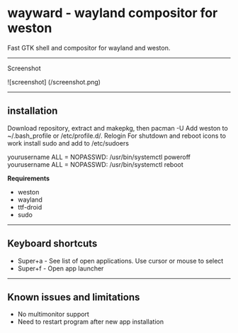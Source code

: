 # wayward - wayland compositor for weston

Fast GTK shell and compositor for wayland and weston.

----
Screenshot

![screenshot] (/screenshot.png)

----
## installation

Download repository, extract and makepkg, then pacman -U
Add weston to ~/.bash_profile or /etc/profile.d/. Relogin
For shutdown and reboot icons to work install sudo and add to /etc/sudoers

  yourusername ALL = NOPASSWD: /usr/bin/systemctl poweroff
  yourusername ALL = NOPASSWD: /usr/bin/systemctl reboot

**Requirements**

* weston
* wayland
* ttf-droid
* sudo

----
## Keyboard shortcuts

* Super+a - See list of open applications. Use cursor or mouse to select
* Super+f - Open app launcher

----
## Known issues and limitations

* No multimonitor support
* Need to restart program after new app installation





